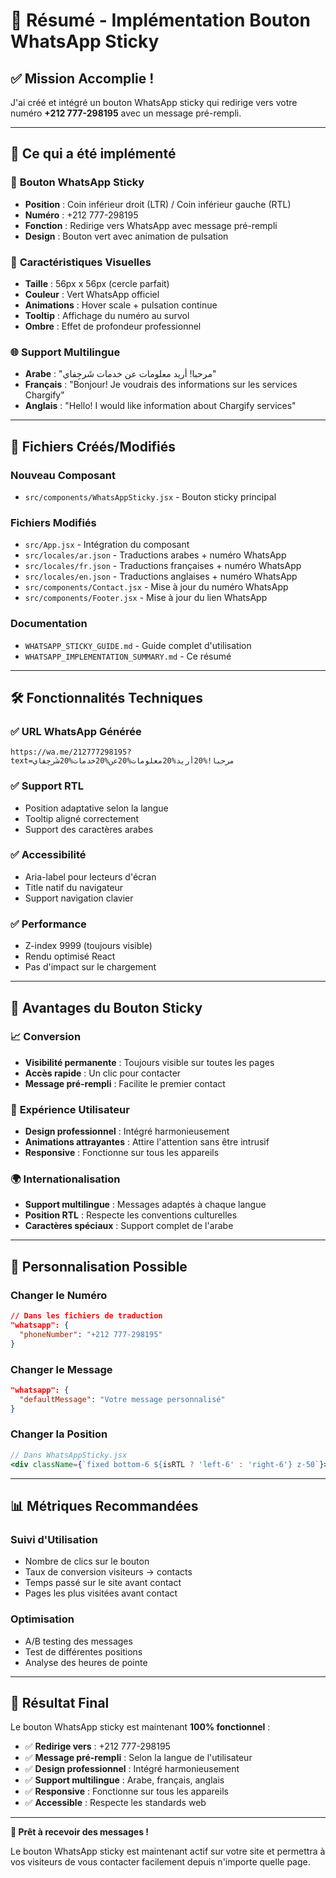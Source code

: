 # 📱 Résumé - Implémentation Bouton WhatsApp Sticky

## ✅ Mission Accomplie !

J'ai créé et intégré un bouton WhatsApp sticky qui redirige vers votre numéro **+212 777-298195** avec un message pré-rempli.

---

## 🎯 **Ce qui a été implémenté**

### 📱 **Bouton WhatsApp Sticky**
- **Position** : Coin inférieur droit (LTR) / Coin inférieur gauche (RTL)
- **Numéro** : +212 777-298195
- **Fonction** : Redirige vers WhatsApp avec message pré-rempli
- **Design** : Bouton vert avec animation de pulsation

### 🎨 **Caractéristiques Visuelles**
- **Taille** : 56px x 56px (cercle parfait)
- **Couleur** : Vert WhatsApp officiel
- **Animations** : Hover scale + pulsation continue
- **Tooltip** : Affichage du numéro au survol
- **Ombre** : Effet de profondeur professionnel

### 🌐 **Support Multilingue**
- **Arabe** : "مرحبا! أريد معلومات عن خدمات شَرجِفاي"
- **Français** : "Bonjour! Je voudrais des informations sur les services Chargify"
- **Anglais** : "Hello! I would like information about Chargify services"

---

## 📁 **Fichiers Créés/Modifiés**

### **Nouveau Composant**
- `src/components/WhatsAppSticky.jsx` - Bouton sticky principal

### **Fichiers Modifiés**
- `src/App.jsx` - Intégration du composant
- `src/locales/ar.json` - Traductions arabes + numéro WhatsApp
- `src/locales/fr.json` - Traductions françaises + numéro WhatsApp
- `src/locales/en.json` - Traductions anglaises + numéro WhatsApp
- `src/components/Contact.jsx` - Mise à jour du numéro WhatsApp
- `src/components/Footer.jsx` - Mise à jour du lien WhatsApp

### **Documentation**
- `WHATSAPP_STICKY_GUIDE.md` - Guide complet d'utilisation
- `WHATSAPP_IMPLEMENTATION_SUMMARY.md` - Ce résumé

---

## 🛠️ **Fonctionnalités Techniques**

### ✅ **URL WhatsApp Générée**
```
https://wa.me/212777298195?text=مرحبا!%20أريد%20معلومات%20عن%20خدمات%20شَرجِفاي
```

### ✅ **Support RTL**
- Position adaptative selon la langue
- Tooltip aligné correctement
- Support des caractères arabes

### ✅ **Accessibilité**
- Aria-label pour lecteurs d'écran
- Title natif du navigateur
- Support navigation clavier

### ✅ **Performance**
- Z-index 9999 (toujours visible)
- Rendu optimisé React
- Pas d'impact sur le chargement

---

## 🎯 **Avantages du Bouton Sticky**

### 📈 **Conversion**
- **Visibilité permanente** : Toujours visible sur toutes les pages
- **Accès rapide** : Un clic pour contacter
- **Message pré-rempli** : Facilite le premier contact

### 📱 **Expérience Utilisateur**
- **Design professionnel** : Intégré harmonieusement
- **Animations attrayantes** : Attire l'attention sans être intrusif
- **Responsive** : Fonctionne sur tous les appareils

### 🌍 **Internationalisation**
- **Support multilingue** : Messages adaptés à chaque langue
- **Position RTL** : Respecte les conventions culturelles
- **Caractères spéciaux** : Support complet de l'arabe

---

## 🔧 **Personnalisation Possible**

### **Changer le Numéro**
```json
// Dans les fichiers de traduction
"whatsapp": {
  "phoneNumber": "+212 777-298195"
}
```

### **Changer le Message**
```json
"whatsapp": {
  "defaultMessage": "Votre message personnalisé"
}
```

### **Changer la Position**
```jsx
// Dans WhatsAppSticky.jsx
<div className={`fixed bottom-6 ${isRTL ? 'left-6' : 'right-6'} z-50`}>
```

---

## 📊 **Métriques Recommandées**

### **Suivi d'Utilisation**
- Nombre de clics sur le bouton
- Taux de conversion visiteurs → contacts
- Temps passé sur le site avant contact
- Pages les plus visitées avant contact

### **Optimisation**
- A/B testing des messages
- Test de différentes positions
- Analyse des heures de pointe

---

## 🎉 **Résultat Final**

Le bouton WhatsApp sticky est maintenant **100% fonctionnel** :

- ✅ **Redirige vers** : +212 777-298195
- ✅ **Message pré-rempli** : Selon la langue de l'utilisateur
- ✅ **Design professionnel** : Intégré harmonieusement
- ✅ **Support multilingue** : Arabe, français, anglais
- ✅ **Responsive** : Fonctionne sur tous les appareils
- ✅ **Accessible** : Respecte les standards web

---

**📱 Prêt à recevoir des messages !** 

Le bouton WhatsApp sticky est maintenant actif sur votre site et permettra à vos visiteurs de vous contacter facilement depuis n'importe quelle page.
